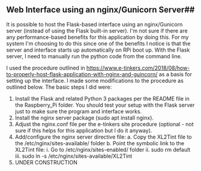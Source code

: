 ## Web Interface using an nginx/Gunicorn Server##

It is possible to host the Flask-based interface using an nginx/Gunicorn server (instead of using the Flask built-in server).  I'm not sure if there are any performance-based benefits for this application by doing this.  For my system I'm choosing to do this since one of the benefits I notice is that the server and interface starts up automatically on RPi boot up.  With the Flask server, I need to manually run the python code from the command line.

I used the procedure outlined in https://www.e-tinkers.com/2018/08/how-to-properly-host-flask-application-with-nginx-and-guincorn/ as a basis for setting up the interface.  I made some modifications to the procedure as outlined below.  The basic steps I did were:

1.  Install the Flask and related Python 3 packages per the README file in the Raspberry_Pi folder.  You should test your setup with the Flask server just to make sure the program and interface works.
2.  Install the nginx server package (sudo apt install nginx).
3.  Adjust the nginx.conf file per the e-tinkers site procedure (optional - not sure if this helps for this application but I do it anyway).
4.  Add/configure the nginx server directive file:
    a.  Copy the XL2Tint file to the /etc/nginx/sites-available/ folder
    b.  Point the symbolic link to the XL2Tint file:
        i.  Go to /etc/nginx/sites-enabled/ folder
        ii.  sudo rm default
        iii.  sudo ln -s /etc/nginx/sites-available/XL2Tint
5.  UNDER CONSTRUCTION
